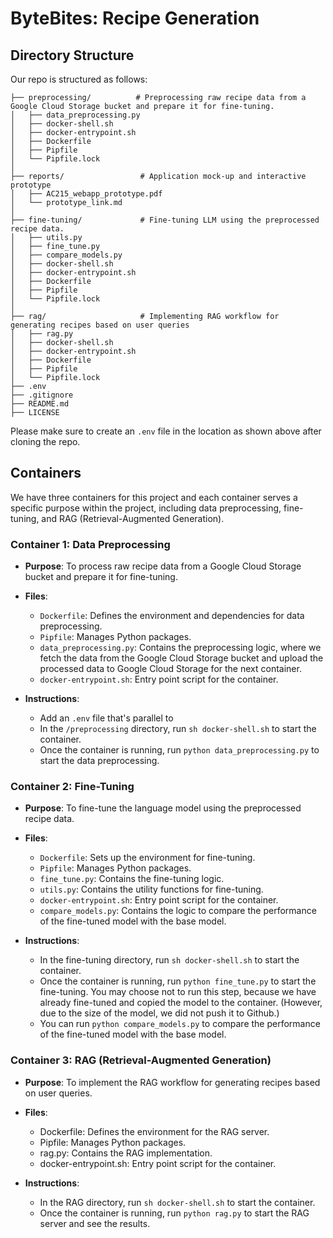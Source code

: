 # ByteBites: Recipe Generation

## Directory Structure

Our repo is structured as follows:

```
├── preprocessing/          # Preprocessing raw recipe data from a Google Cloud Storage bucket and prepare it for fine-tuning.        
│   ├── data_preprocessing.py    
│   ├── docker-shell.sh   
│   ├── docker-entrypoint.sh  
│   ├── Dockerfile   
│   ├── Pipfile   
│   └── Pipfile.lock
│
├── reports/                 # Application mock-up and interactive prototype
│   ├── AC215_webapp_prototype.pdf          
│   └── prototype_link.md
│
├── fine-tuning/             # Fine-tuning LLM using the preprocessed recipe data.
│   ├── utils.py   
│   ├── fine_tune.py    
│   ├── compare_models.py   
│   ├── docker-shell.sh   
│   ├── docker-entrypoint.sh  
│   ├── Dockerfile   
│   ├── Pipfile   
│   └── Pipfile.lock
│
├── rag/                     # Implementing RAG workflow for generating recipes based on user queries
│   ├── rag.py   
│   ├── docker-shell.sh   
│   ├── docker-entrypoint.sh  
│   ├── Dockerfile   
│   ├── Pipfile   
│   └── Pipfile.lock
├── .env
├── .gitignore
├── README.md
├── LICENSE
```

Please make sure to create an `.env` file in the location as shown above after cloning the repo.

## Containers

We have three containers for this project and each container serves a specific purpose within the project, including data preprocessing, fine-tuning, and RAG (Retrieval-Augmented Generation).

### Container 1: Data Preprocessing

- **Purpose**: To process raw recipe data from a Google Cloud Storage bucket and prepare it for fine-tuning.

- **Files**:
  - `Dockerfile`: Defines the environment and dependencies for data preprocessing.
  - `Pipfile`: Manages Python packages.
  - `data_preprocessing.py`: Contains the preprocessing logic, where we fetch the data from the Google Cloud Storage bucket and upload the processed data to Google Cloud Storage for the next container.
  - `docker-entrypoint.sh`: Entry point script for the container.

- **Instructions**: 
  - Add an `.env` file that's parallel to 
  - In the `/preprocessing` directory, run `sh docker-shell.sh` to start the container.
  - Once the container is running, run `python data_preprocessing.py` to start the data preprocessing.

### Container 2: Fine-Tuning

- **Purpose**: To fine-tune the language model using the preprocessed recipe data.

- **Files**:
  - `Dockerfile`: Sets up the environment for fine-tuning.
  - `Pipfile`: Manages Python packages.
  - `fine_tune.py`: Contains the fine-tuning logic.
  - `utils.py`: Contains the utility functions for fine-tuning.
  - `docker-entrypoint.sh`: Entry point script for the container.
  - `compare_models.py`: Contains the logic to compare the performance of the fine-tuned model with the base model.

- **Instructions**:
  - In the fine-tuning directory, run `sh docker-shell.sh` to start the container.
  - Once the container is running, run `python fine_tune.py` to start the fine-tuning. You may choose not to run this step, because we have already fine-tuned and copied the model to the container. (However, due to the size of the model, we did not push it to Github.)
  - You can run `python compare_models.py` to compare the performance of the fine-tuned model with the base model.

### Container 3: RAG (Retrieval-Augmented Generation)

- **Purpose**: To implement the RAG workflow for generating recipes based on user queries.

- **Files**:
  - Dockerfile: Defines the environment for the RAG server.
  - Pipfile: Manages Python packages.
  - rag.py: Contains the RAG implementation.
  - docker-entrypoint.sh: Entry point script for the container.

- **Instructions**:
  - In the RAG directory, run `sh docker-shell.sh` to start the container.
  - Once the container is running, run `python rag.py` to start the RAG server and see the results.
